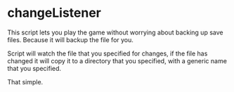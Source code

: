 # changeListener

This script lets you play the game without worrying about backing up save files. Because it will backup the file for you.

Script will watch the file that you specified for changes, if the file has changed it will copy it to a directory that you specified, with a generic name that you specified.

That simple.
